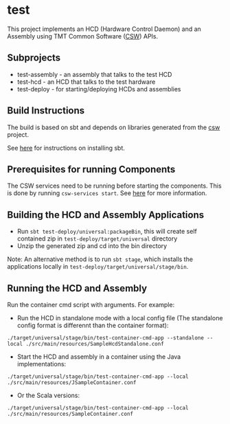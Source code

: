 # test

This project implements an HCD (Hardware Control Daemon) and an Assembly using 
TMT Common Software ([CSW](https://github.com/tmtsoftware/csw)) APIs. 

## Subprojects

* test-assembly - an assembly that talks to the test HCD
* test-hcd - an HCD that talks to the test hardware
* test-deploy - for starting/deploying HCDs and assemblies

## Build Instructions

The build is based on sbt and depends on libraries generated from the 
[csw](https://github.com/tmtsoftware/csw) project.

See [here](https://www.scala-sbt.org/1.0/docs/Setup.html) for instructions on installing sbt.

## Prerequisites for running Components

The CSW services need to be running before starting the components. 
This is done by running `csw-services start`.
See [here](https://tmtsoftware.github.io/csw/apps/cswservices.html) for more information.

## Building the HCD and Assembly Applications

 - Run `sbt test-deploy/universal:packageBin`, this will create self contained zip in `test-deploy/target/universal` directory
 - Unzip the generated zip and cd into the bin directory

Note: An alternative method is to run `sbt stage`, which installs the applications locally in `test-deploy/target/universal/stage/bin`.

## Running the HCD and Assembly

Run the container cmd script with arguments. For example:

* Run the HCD in standalone mode with a local config file (The standalone config format is differennt than the container format):

```
./target/universal/stage/bin/test-container-cmd-app --standalone --local ./src/main/resources/SampleHcdStandalone.conf
```

* Start the HCD and assembly in a container using the Java implementations:

```
./target/universal/stage/bin/test-container-cmd-app --local ./src/main/resources/JSampleContainer.conf
```

* Or the Scala versions:

```
./target/universal/stage/bin/test-container-cmd-app --local ./src/main/resources/SampleContainer.conf
```
